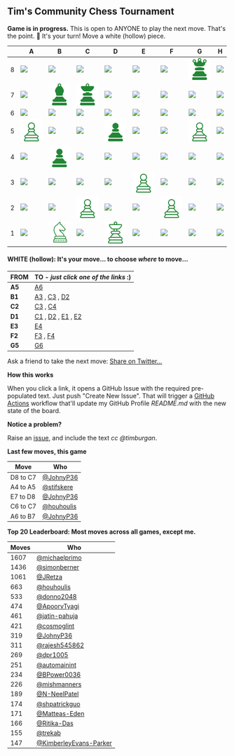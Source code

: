 
## Tim's Community Chess Tournament

**Game is in progress.** This is open to ANYONE to play the next move. That's the point. :wave:  It's your turn! Move a white (hollow) piece.

|   | A | B | C | D | E | F | G | H |
| - | - | - | - | - | - | - | - | - |
| 8 | ![](https://raw.githubusercontent.com/timburgan/timburgan/master/chess_images/blank.png) | ![](https://raw.githubusercontent.com/timburgan/timburgan/master/chess_images/blank.png) | ![](https://raw.githubusercontent.com/timburgan/timburgan/master/chess_images/blank.png) | ![](https://raw.githubusercontent.com/timburgan/timburgan/master/chess_images/blank.png) | ![](https://raw.githubusercontent.com/timburgan/timburgan/master/chess_images/blank.png) | ![](https://raw.githubusercontent.com/timburgan/timburgan/master/chess_images/blank.png) | ![](https://raw.githubusercontent.com/timburgan/timburgan/master/chess_images/q.png) | ![](https://raw.githubusercontent.com/timburgan/timburgan/master/chess_images/blank.png) |
| 7 | ![](https://raw.githubusercontent.com/timburgan/timburgan/master/chess_images/blank.png) | ![](https://raw.githubusercontent.com/timburgan/timburgan/master/chess_images/b.png) | ![](https://raw.githubusercontent.com/timburgan/timburgan/master/chess_images/k.png) | ![](https://raw.githubusercontent.com/timburgan/timburgan/master/chess_images/blank.png) | ![](https://raw.githubusercontent.com/timburgan/timburgan/master/chess_images/blank.png) | ![](https://raw.githubusercontent.com/timburgan/timburgan/master/chess_images/blank.png) | ![](https://raw.githubusercontent.com/timburgan/timburgan/master/chess_images/blank.png) | ![](https://raw.githubusercontent.com/timburgan/timburgan/master/chess_images/blank.png) |
| 6 | ![](https://raw.githubusercontent.com/timburgan/timburgan/master/chess_images/blank.png) | ![](https://raw.githubusercontent.com/timburgan/timburgan/master/chess_images/blank.png) | ![](https://raw.githubusercontent.com/timburgan/timburgan/master/chess_images/blank.png) | ![](https://raw.githubusercontent.com/timburgan/timburgan/master/chess_images/blank.png) | ![](https://raw.githubusercontent.com/timburgan/timburgan/master/chess_images/blank.png) | ![](https://raw.githubusercontent.com/timburgan/timburgan/master/chess_images/blank.png) | ![](https://raw.githubusercontent.com/timburgan/timburgan/master/chess_images/blank.png) | ![](https://raw.githubusercontent.com/timburgan/timburgan/master/chess_images/blank.png) |
| 5 | ![](https://raw.githubusercontent.com/timburgan/timburgan/master/chess_images/P.png) | ![](https://raw.githubusercontent.com/timburgan/timburgan/master/chess_images/blank.png) | ![](https://raw.githubusercontent.com/timburgan/timburgan/master/chess_images/blank.png) | ![](https://raw.githubusercontent.com/timburgan/timburgan/master/chess_images/p.png) | ![](https://raw.githubusercontent.com/timburgan/timburgan/master/chess_images/blank.png) | ![](https://raw.githubusercontent.com/timburgan/timburgan/master/chess_images/blank.png) | ![](https://raw.githubusercontent.com/timburgan/timburgan/master/chess_images/P.png) | ![](https://raw.githubusercontent.com/timburgan/timburgan/master/chess_images/blank.png) |
| 4 | ![](https://raw.githubusercontent.com/timburgan/timburgan/master/chess_images/blank.png) | ![](https://raw.githubusercontent.com/timburgan/timburgan/master/chess_images/p.png) | ![](https://raw.githubusercontent.com/timburgan/timburgan/master/chess_images/blank.png) | ![](https://raw.githubusercontent.com/timburgan/timburgan/master/chess_images/blank.png) | ![](https://raw.githubusercontent.com/timburgan/timburgan/master/chess_images/blank.png) | ![](https://raw.githubusercontent.com/timburgan/timburgan/master/chess_images/blank.png) | ![](https://raw.githubusercontent.com/timburgan/timburgan/master/chess_images/blank.png) | ![](https://raw.githubusercontent.com/timburgan/timburgan/master/chess_images/blank.png) |
| 3 | ![](https://raw.githubusercontent.com/timburgan/timburgan/master/chess_images/blank.png) | ![](https://raw.githubusercontent.com/timburgan/timburgan/master/chess_images/blank.png) | ![](https://raw.githubusercontent.com/timburgan/timburgan/master/chess_images/blank.png) | ![](https://raw.githubusercontent.com/timburgan/timburgan/master/chess_images/blank.png) | ![](https://raw.githubusercontent.com/timburgan/timburgan/master/chess_images/P.png) | ![](https://raw.githubusercontent.com/timburgan/timburgan/master/chess_images/blank.png) | ![](https://raw.githubusercontent.com/timburgan/timburgan/master/chess_images/blank.png) | ![](https://raw.githubusercontent.com/timburgan/timburgan/master/chess_images/blank.png) |
| 2 | ![](https://raw.githubusercontent.com/timburgan/timburgan/master/chess_images/blank.png) | ![](https://raw.githubusercontent.com/timburgan/timburgan/master/chess_images/blank.png) | ![](https://raw.githubusercontent.com/timburgan/timburgan/master/chess_images/P.png) | ![](https://raw.githubusercontent.com/timburgan/timburgan/master/chess_images/blank.png) | ![](https://raw.githubusercontent.com/timburgan/timburgan/master/chess_images/blank.png) | ![](https://raw.githubusercontent.com/timburgan/timburgan/master/chess_images/P.png) | ![](https://raw.githubusercontent.com/timburgan/timburgan/master/chess_images/blank.png) | ![](https://raw.githubusercontent.com/timburgan/timburgan/master/chess_images/blank.png) |
| 1 | ![](https://raw.githubusercontent.com/timburgan/timburgan/master/chess_images/blank.png) | ![](https://raw.githubusercontent.com/timburgan/timburgan/master/chess_images/N.png) | ![](https://raw.githubusercontent.com/timburgan/timburgan/master/chess_images/blank.png) | ![](https://raw.githubusercontent.com/timburgan/timburgan/master/chess_images/K.png) | ![](https://raw.githubusercontent.com/timburgan/timburgan/master/chess_images/blank.png) | ![](https://raw.githubusercontent.com/timburgan/timburgan/master/chess_images/blank.png) | ![](https://raw.githubusercontent.com/timburgan/timburgan/master/chess_images/blank.png) | ![](https://raw.githubusercontent.com/timburgan/timburgan/master/chess_images/blank.png) |

#### **WHITE (hollow):** It's your move... to choose _where_ to move...

| FROM | TO - _just click one of the links_ :) |
| ---- | -- |
| **A5** | [A6](https://github.com/timburgan/timburgan/issues/new?title=chess%7Cmove%7Ca5a6%7C20531&body=Just+push+%27Submit+new+issue%27.+You+don%27t+need+to+do+anything+else.) |
| **B1** | [A3](https://github.com/timburgan/timburgan/issues/new?title=chess%7Cmove%7Cb1a3%7C20531&body=Just+push+%27Submit+new+issue%27.+You+don%27t+need+to+do+anything+else.) , [C3](https://github.com/timburgan/timburgan/issues/new?title=chess%7Cmove%7Cb1c3%7C20531&body=Just+push+%27Submit+new+issue%27.+You+don%27t+need+to+do+anything+else.) , [D2](https://github.com/timburgan/timburgan/issues/new?title=chess%7Cmove%7Cb1d2%7C20531&body=Just+push+%27Submit+new+issue%27.+You+don%27t+need+to+do+anything+else.) |
| **C2** | [C3](https://github.com/timburgan/timburgan/issues/new?title=chess%7Cmove%7Cc2c3%7C20531&body=Just+push+%27Submit+new+issue%27.+You+don%27t+need+to+do+anything+else.) , [C4](https://github.com/timburgan/timburgan/issues/new?title=chess%7Cmove%7Cc2c4%7C20531&body=Just+push+%27Submit+new+issue%27.+You+don%27t+need+to+do+anything+else.) |
| **D1** | [C1](https://github.com/timburgan/timburgan/issues/new?title=chess%7Cmove%7Cd1c1%7C20531&body=Just+push+%27Submit+new+issue%27.+You+don%27t+need+to+do+anything+else.) , [D2](https://github.com/timburgan/timburgan/issues/new?title=chess%7Cmove%7Cd1d2%7C20531&body=Just+push+%27Submit+new+issue%27.+You+don%27t+need+to+do+anything+else.) , [E1](https://github.com/timburgan/timburgan/issues/new?title=chess%7Cmove%7Cd1e1%7C20531&body=Just+push+%27Submit+new+issue%27.+You+don%27t+need+to+do+anything+else.) , [E2](https://github.com/timburgan/timburgan/issues/new?title=chess%7Cmove%7Cd1e2%7C20531&body=Just+push+%27Submit+new+issue%27.+You+don%27t+need+to+do+anything+else.) |
| **E3** | [E4](https://github.com/timburgan/timburgan/issues/new?title=chess%7Cmove%7Ce3e4%7C20531&body=Just+push+%27Submit+new+issue%27.+You+don%27t+need+to+do+anything+else.) |
| **F2** | [F3](https://github.com/timburgan/timburgan/issues/new?title=chess%7Cmove%7Cf2f3%7C20531&body=Just+push+%27Submit+new+issue%27.+You+don%27t+need+to+do+anything+else.) , [F4](https://github.com/timburgan/timburgan/issues/new?title=chess%7Cmove%7Cf2f4%7C20531&body=Just+push+%27Submit+new+issue%27.+You+don%27t+need+to+do+anything+else.) |
| **G5** | [G6](https://github.com/timburgan/timburgan/issues/new?title=chess%7Cmove%7Cg5g6%7C20531&body=Just+push+%27Submit+new+issue%27.+You+don%27t+need+to+do+anything+else.) |

Ask a friend to take the next move: [Share on Twitter...](https://twitter.com/share?text=I'm+playing+chess+on+a+GitHub+Profile+Readme!+Can+you+please+take+the+next+move+at+https://github.com/timburgan)

**How this works**

When you click a link, it opens a GitHub Issue with the required pre-populated text. Just push "Create New Issue". That will trigger a [GitHub Actions](https://github.blog/2020-07-03-github-action-hero-casey-lee/#getting-started-with-github-actions) workflow that'll update my GitHub Profile _README.md_ with the new state of the board.

**Notice a problem?**

Raise an [issue](https://github.com/timburgan/timburgan/issues), and include the text _cc @timburgan_.

**Last few moves, this game**

| Move  | Who |
| ----- | --- |
| D8 to C7 | [@JohnyP36](https://github.com/JohnyP36) |
| A4 to A5 | [@stifskere](https://github.com/stifskere) |
| E7 to D8 | [@JohnyP36](https://github.com/JohnyP36) |
| C6 to C7 | [@houhoulis](https://github.com/houhoulis) |
| A6 to B7 | [@JohnyP36](https://github.com/JohnyP36) |

**Top 20 Leaderboard: Most moves across all games, except me.**

| Moves | Who |
| ----- | --- |
| 1607 | [@michaelprimo](https://github.com/michaelprimo) |
| 1436 | [@simonberner](https://github.com/simonberner) |
| 1061 | [@JRetza](https://github.com/JRetza) |
| 663 | [@houhoulis](https://github.com/houhoulis) |
| 533 | [@donno2048](https://github.com/donno2048) |
| 474 | [@ApoorvTyagi](https://github.com/ApoorvTyagi) |
| 461 | [@jatin-pahuja](https://github.com/jatin-pahuja) |
| 421 | [@cosmoglint](https://github.com/cosmoglint) |
| 319 | [@JohnyP36](https://github.com/JohnyP36) |
| 311 | [@rajesh545862](https://github.com/rajesh545862) |
| 269 | [@dpr1005](https://github.com/dpr1005) |
| 251 | [@automainint](https://github.com/automainint) |
| 234 | [@BPower0036](https://github.com/BPower0036) |
| 226 | [@mishmanners](https://github.com/mishmanners) |
| 189 | [@N-NeelPatel](https://github.com/N-NeelPatel) |
| 174 | [@shpatrickguo](https://github.com/shpatrickguo) |
| 171 | [@Matteas-Eden](https://github.com/Matteas-Eden) |
| 166 | [@Ritika-Das](https://github.com/Ritika-Das) |
| 155 | [@trekab](https://github.com/trekab) |
| 147 | [@KimberleyEvans-Parker](https://github.com/KimberleyEvans-Parker) |
